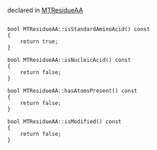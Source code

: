 
declared in [MTResidueAA](MTResidueAA.hpp.md)

~~~ { .cpp }

bool MTResidueAA::isStandardAminoAcid() const
{
	return true;
}

bool MTResidueAA::isNucleicAcid() const
{
	return false;
}

bool MTResidueAA::hasAtomsPresent() const
{
	return false;
}

bool MTResidueAA::isModified() const
{
	return false;
}

~~~


